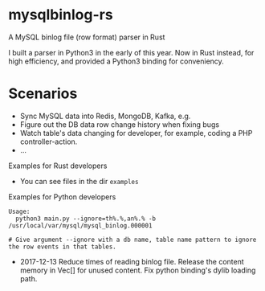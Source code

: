 # mysqlbinlog-rs
A MySQL binlog file (row format) parser in Rust

I built a parser in Python3 in the early of this year. Now in Rust instead, for high efficiency, and provided a Python3 binding for conveniency.

# Scenarios
- Sync MySQL data into Redis, MongoDB, Kafka, e.g. 
- Figure out the DB data row change history when fixing bugs
- Watch table's data changing for developer, for example, coding a PHP controller-action.
- ...

Examples for Rust developers
- You can see files in the dir `examples`


Examples for Python developers
```
Usage:
  python3 main.py --ignore=th%.%,an%.% -b /usr/local/var/mysql/mysql_binlog.000001

# Give argument --ignore with a db name, table name pattern to ignore the row events in that tables.
```



- 2017-12-13 Reduce times of reading binlog file. Release the content memory in Vec[] for unused content. Fix python binding's dylib loading path.
